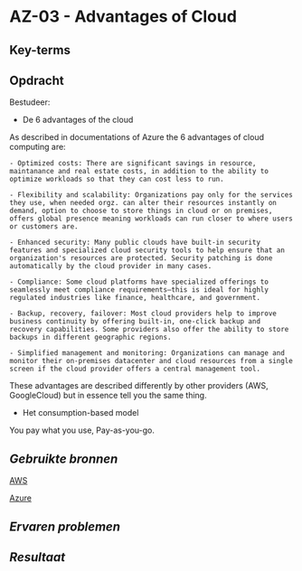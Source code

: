 **AZ-03 - Advantages of Cloud**
===
**Key-terms**
---




**Opdracht**
---
Bestudeer:

- De 6 advantages of the cloud

As described in documentations of Azure the 6 advantages of cloud computing are:

    - Optimized costs: There are significant savings in resource, maintanance and real estate costs, in addition to the ability to optimize workloads so that they can cost less to run.

    - Flexibility and scalability: Organizations pay only for the services they use, when needed orgz. can alter their resources instantly on demand, option to choose to store things in cloud or on premises, offers global presence meaning workloads can run closer to where users or customers are.

    - Enhanced security: Many public clouds have built-in security features and specialized cloud security tools to help ensure that an organization's resources are protected. Security patching is done automatically by the cloud provider in many cases.

    - Compliance: Some cloud platforms have specialized offerings to seamlessly meet compliance requirements—this is ideal for highly regulated industries like finance, healthcare, and government.

    - Backup, recovery, failover: Most cloud providers help to improve business continuity by offering built-in, one-click backup and recovery capabilities. Some providers also offer the ability to store backups in different geographic regions.

    - Simplified management and monitoring: Organizations can manage and monitor their on-premises datacenter and cloud resources from a single screen if the cloud provider offers a central management tool.

These advantages are described differently by other providers (AWS, GoogleCloud) but in essence tell you the same thing.

- Het consumption-based model

You pay what you use, Pay-as-you-go. 

*Gebruikte bronnen*
---

[AWS](https://docs.aws.amazon.com/whitepapers/latest/aws-overview/six-advantages-of-cloud-computing.html)

[Azure](https://azure.microsoft.com/en-us/resources/cloud-computing-dictionary/benefits-of-cloud-migration/#benefits)

*Ervaren problemen*
---


*Resultaat*
---

